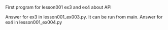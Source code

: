 First program for lesson001 ex3 and ex4 about API

Answer for ex3 in lesson001_ex003.py. It can be run from main.
Answer for ex4 in lesson001_ex004.py